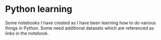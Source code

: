 # Python learning

Some notebooks I have created as I have been learning how to do various things in Python. Some need additional datasets which are referenced as links in the notebook.
